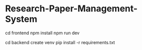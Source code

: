 # Research-Paper-Management-System

cd frontend
npm install
npm run dev

cd backend
create venv
pip install -r requirements.txt

